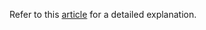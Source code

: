 
Refer to this [article](https://tutorial.grasshopper.tech/get-set-runners/) for a detailed explanation.
